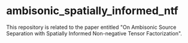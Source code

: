 # ambisonic_spatially_informed_ntf

This repository is related to the paper entitled "On Ambisonic Source Separation with Spatially Informed Non-negative Tensor Factorization".
